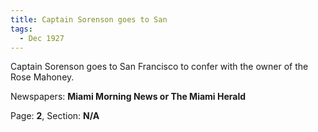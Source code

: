 ```yaml
---  
title: Captain Sorenson goes to San  
tags:  
  - Dec 1927  
---  
```

  
Captain Sorenson goes to San Francisco to confer with the owner of the Rose Mahoney.  
  
Newspapers: **Miami Morning News or The Miami Herald**  
  
Page: **2**, Section: **N/A** 
